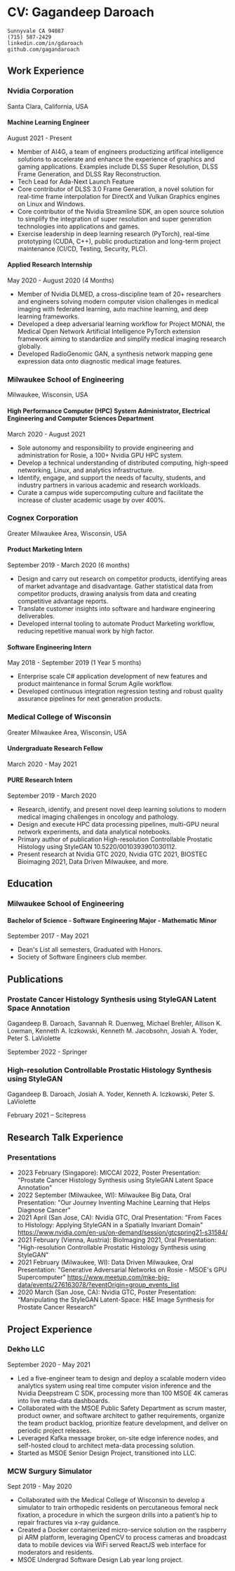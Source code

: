 # CV: Gagandeep Daroach

```
Sunnyvale CA 94087
(715) 587-2429
linkedin.com/in/gdaroach
github.com/gagandaroach
```

## Work Experience

### Nvidia Corporation

Santa Clara, California, USA

#### Machine Learning Engineer

August 2021 - Present

* Member of AI4G, a team of engineers productizing artifical intelligence solutions to accelerate and enhance the experience of graphics and gaming applications. Examples include DLSS Super Resolution, DLSS Frame Generation, and DLSS Ray Reconstruction.
* Tech Lead for Ada-Next Launch Feature
* Core contributor of DLSS 3.0 Frame Generation, a novel solution for real-time frame interpolation for DirectX and Vulkan Graphics engines on Linux and Windows.
* Core contributor of the Nvidia Streamline SDK, an open source solution to simplify the integration of super resolution and super generation technologies into applications and games.
* Exercise leadership in deep learning research (PyTorch), real-time prototyping (CUDA, C++), public productization and long-term project maintenance (CI/CD, Testing, Security, PLC).

#### Applied Research Internship

May 2020 - August 2020 (4 Months)

* Member of Nvidia DLMED, a cross-discipline team of 20+ researchers and engineers solving modern computer vision challenges in medical imaging with federated learning, auto machine learning, and deep learning frameworks.
* Developed a deep adversarial learning workflow for Project MONAI, the Medical Open Network Artificial Intelligence PyTorch extension framework aiming to standardize and simplify medical imaging research globally.
* Developed RadioGenomic GAN, a synthesis network mapping gene expression data onto diagnostic medical image features.


### Milwaukee School of Engineering

Milwaukee, Wisconsin, USA

####  High Performance Computer (HPC) System Administrator, Electrical Engineering and Computer Sciences Department

March 2020 - August 2021

* Sole autonomy and responsibility to provide engineering and administration for Rosie, a 100+ Nvidia GPU HPC system.
* Develop a technical understanding of distributed computing, high-speed networking, Linux, and analytics infrastructure.
* Identify, engage, and support the needs of faculty, students, and industry partners in various academic and research workloads.
* Curate a campus wide supercomputing culture and facilitate the increase of cluster academic usage by over 400%.

### Cognex Corporation

Greater Milwaukee Area, Wisconsin, USA

#### Product Marketing Intern

September 2019 - March 2020 (6 months)

* Design and carry out research on competitor products, identifying areas of market advantage and disadvantage. Gather statistical data from competitor products, drawing analysis from data and creating competitive advantage reports.
* Translate customer insights into software and hardware engineering deliverables.
* Developed internal tooling to automate Product Marketing workflow, reducing repetitive manual work by high factor.

#### Software Engineering Intern

May 2018 - September 2019 (1 Year 5 months)

* Enterprise scale C# application development of new features and product maintenance in formal Scrum Agile workflow.
* Developed continuous integration regression testing and robust quality assurance pipelines for next generation products.

### Medical College of Wisconsin

Greater Milwaukee Area, Wisconsin, USA

#### Undergraduate Research Fellow

March 2020 - May 2021

#### PURE Research Intern

September 2019 - March 2020

* Research, identify, and present novel deep learning solutions to modern medical imaging challenges in oncology and pathology.
* Design and execute HPC data processing pipelines, multi-GPU neural network experiments, and data analytical notebooks.
* Primary author of publication High-resolution Controllable Prostatic Histology using StyleGAN 10.5220/0010393901030112.
* Present research at Nvidia GTC 2020, Nvidia GTC 2021, BIOSTEC Bioimaging 2021, Data Driven Milwaukee, and more.

## Education

### Milwaukee School of Engineering

#### Bachelor of Science - Software Engineering Major - Mathematic Minor

September 2017 - May 2021

* Dean's List all semesters, Graduated with Honors.
* Society of Software Engineers club member.

## Publications

### Prostate Cancer Histology Synthesis using StyleGAN Latent Space Annotation

Gagandeep B. Daroach, Savannah R. Duenweg, Michael Brehler, Allison K. Lowman, Kenneth A. Iczkowski, Kenneth M. Jacobsohn, Josiah A. Yoder, Peter S. LaViolette

September 2022 - Springer

### High-resolution Controllable Prostatic Histology Synthesis using StyleGAN

Gagandeep B. Daroach, Josiah A. Yoder, Kenneth A. Iczkowski, Peter S. LaViolette

February 2021 – Scitepress

## Research Talk Experience

### Presentations

* 2023 February (Singapore): MICCAI 2022, Poster Presentation: "Prostate Cancer Histology Synthesis using StyleGAN Latent
Space Annotation"
* 2022 September (Milwaukee, WI): Milwaukee Big Data, Oral Presentation: "Our Journey Inventing Machine Learning that Helps Diagnose Cancer"
* 2021 April (San Jose, CA): Nvidia GTC, Oral Presentation: "From Faces to Histology: Applying StyleGAN in a Spatially Invariant Domain" https://www.nvidia.com/en-us/on-demand/session/gtcspring21-s31584/
* 2021 February (Vienna, Austria): BioImaging 2021, Oral Presentation: "High-resolution Controllable Prostatic Histology Synthesis using StyleGAN"
* 2021 February (Milwaukee, WI): Data Driven Milwaukee, Oral Presentation: "Generative Adversarial Networks on Rosie - MSOE's GPU Supercomputer" https://www.meetup.com/mke-big-data/events/276163078/?eventOrigin=group_events_list
* 2020 March (San Jose, CA): Nvidia GTC, Poster Presentation: “Manipulating the StyleGAN Latent-Space: H&E Image Synthesis for Prostate Cancer Research”

## Project Experience

### Dekho LLC

September 2020 - May 2021

* Led a five-engineer team to design and deploy a scalable modern video analytics system using real time computer vision inference and the Nvidia Deepstream C SDK, processing more than 100 MSOE 4K cameras into live meta-data dashboards.
* Collaborated with the MSOE Public Safety Department as scrum master, product owner, and software architect to gather requirements, organize the team product backlog, prioritize feature development, and deliver on periodic project releases.
* Leveraged Kafka message broker, on-site edge inference nodes, and self-hosted cloud to architect meta-data processing solution.
* Started as MSOE Senior Design Project, transitioned into LLC.

### MCW Surgury Simulator

Sept 2019 - May 2020

* Collaborated with the Medical College of Wisconsin to develop a simulator to train orthopedic residents on percutaneous femoral neck fixation, a procedure in which the surgeon drills into a patient’s hip to repair fractures via x-ray guidance. 
* Created a Docker containerized micro-service solution on the raspberry pi ARM platform, leveraging OpenCV to process cameras and broadcast data to mobile devices via WiFi served ReactJS web interface for moderators and residents.
* MSOE Undergrad Software Design Lab year long project.
